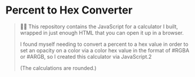 # Percent to Hex Converter

> 💁‍♀️ This repository contains the JavaScript for a calculator I built, wrapped in just enough HTML that you can open it up in a browser.
>
> I found myself needing to convert a percent to a hex value in order to set an opacity on a color via a color hex value in the format of #RGBA or #ARGB, so I created this calculator via JavaScript.2
>
> (The calculations are rounded.)